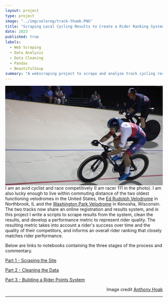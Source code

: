 ```yaml
---
layout: project
type: project
image: "../img/veloreg/track-thumb.PNG"
title: "Scraping Local Cycling Results to Create a Rider Ranking System"
date: 2023
published: true
labels:
  - Web Scraping
  - Data Analysis
  - Data Cleaning
  - Pandas
  - BeautifulSoup
summary: "A webscraping project to scrape and analyze track cycling results."
---
```

<img src="../img/veloreg/track.PNG" alt='missing' ALIGN='right'/>

I am an avid cyclist and race competitively (I am racer 111 in the photo). I am also lucky enough to live within commuting distance of the two oldest functioning velodromes in the United States, the [Ed Rudolph Velodrome](https://www.northbrookcyclecommittee.org/) in Northbrook, IL and the [Washington Park Velodrome](https://www.kenoshavelodromeracing.com/) in Kenosha, Wisconsin. The two tracks now share an online registration and results system, and in this project I write a scripts to scrape results from the system, clean the results, and develop a performance metric to represent rider quality. The resulting metric takes into account a rider's success over time and the quality of their competitors, and informs an overall rider ranking that closely matches rider performance. 

Below are links to notebooks containing the three stages of the process and commentary.


[Part 1 - Scraping the Site](../scraperesultspage.html)

[Part 2 - Cleaning the Data](../cleanresults.html)

[Part 3 - Building a Rider Points System](../updatepoints.html)

<div style="text-align: right"> Image credit <a href="https://www.instagram.com/p/CwD8I0Wr-gs/?utm_source=ig_web_copy_link&igshid=MzRlODBiNWFlZA==">Anthony Hoak</a> </div>

<hr>


